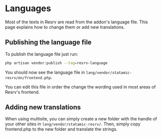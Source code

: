 # Languages

Most of the texts in Resrv are read from the addon's language file. This page explains how to change them or add new translations.

## Publishing the language file

To publish the language file just run:

```bash
php artisan vendor:publish --tag=resrv-language
```

You should now see the language file in `lang/vendor/statamic-resrv/en/frontend.php`.

You can edit this file in order the change the wording used in most areas of Resrv's frontend.

## Adding new translations

When using multisite, you can simply create a new folder with the handle of your other sites in `lang/vendor/statamic-resrv/`. Then, simply copy frontend.php to the new folder and translate the strings.